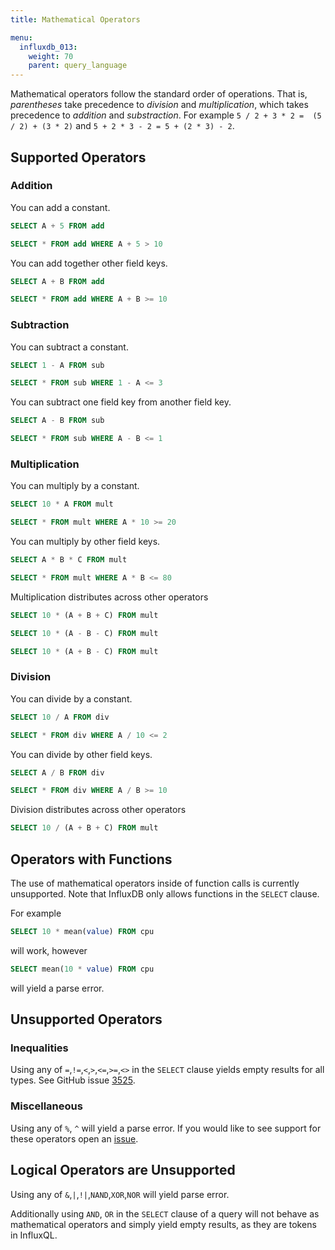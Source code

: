```yaml
---
title: Mathematical Operators

menu:
  influxdb_013:
    weight: 70
    parent: query_language
---
```


Mathematical operators follow the standard order of operations.
That is, *parentheses* take precedence to *division* and *multiplication*, which takes precedence to *addition* and *substraction*.
For example `5 / 2 + 3 * 2 =  (5 / 2) + (3 * 2)` and `5 + 2 * 3 - 2 = 5 + (2 * 3) - 2`.

## Supported Operators

### Addition

You can add a constant.

```sql
SELECT A + 5 FROM add
```
```sql
SELECT * FROM add WHERE A + 5 > 10
```

You can add together other field keys.

```sql
SELECT A + B FROM add
```
```sql
SELECT * FROM add WHERE A + B >= 10
```

### Subtraction

You can subtract a constant.

```sql
SELECT 1 - A FROM sub
```
```sql
SELECT * FROM sub WHERE 1 - A <= 3
```

You can subtract one field key from another field key.

```sql
SELECT A - B FROM sub
```
```sql
SELECT * FROM sub WHERE A - B <= 1
```

### Multiplication

You can multiply by a constant.

```sql
SELECT 10 * A FROM mult
```
```sql
SELECT * FROM mult WHERE A * 10 >= 20
```

You can multiply by other field keys.

```sql
SELECT A * B * C FROM mult
```
```sql
SELECT * FROM mult WHERE A * B <= 80
```

Multiplication distributes across other operators

```sql
SELECT 10 * (A + B + C) FROM mult
```

```sql
SELECT 10 * (A - B - C) FROM mult
```

```sql
SELECT 10 * (A + B - C) FROM mult
```

### Division
You can divide by a constant.

```sql
SELECT 10 / A FROM div
```
```sql
SELECT * FROM div WHERE A / 10 <= 2
```

You can divide by other field keys.

```sql
SELECT A / B FROM div
```
```sql
SELECT * FROM div WHERE A / B >= 10
```

Division distributes across other operators

```sql
SELECT 10 / (A + B + C) FROM mult
```

## Operators with Functions

The use of mathematical operators inside of function calls is currently unsupported.
Note that InfluxDB only allows functions in the `SELECT` clause.

For example

```sql
SELECT 10 * mean(value) FROM cpu
```
will work, however
```sql
SELECT mean(10 * value) FROM cpu
```
will yield a parse error.

## Unsupported Operators

### Inequalities

Using any of `=`,`!=`,`<`,`>`,`<=`,`>=`,`<>` in the `SELECT` clause yields empty results for all types.
See GitHub issue [3525](https://github.com/influxdb/influxdb/issues/3525).

### Miscellaneous

Using any of `%`, `^` will yield a parse error.
If you would like to see support for these operators open an [issue](https://github.com/influxdb/influxdb/issues/new).

## Logical Operators are Unsupported

Using any of `&`,`|`,`!|`,`NAND`,`XOR`,`NOR` will yield parse error.

Additionally using `AND`, `OR` in the `SELECT` clause of a query will not behave as mathematical operators and simply yield empty results, as they are tokens in InfluxQL.
